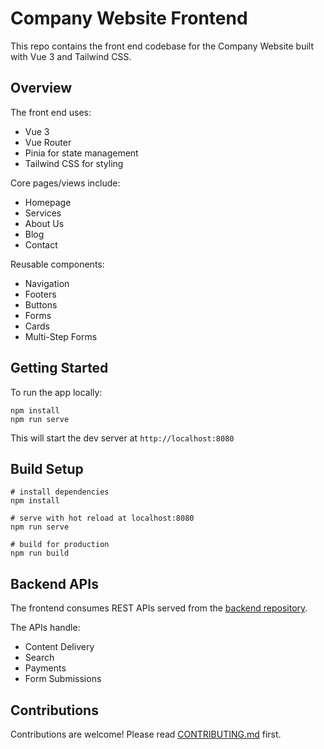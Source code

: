 # Company Website Frontend 

This repo contains the front end codebase for the Company Website built with Vue 3 and Tailwind CSS.

## Overview

The front end uses:

- Vue 3
- Vue Router
- Pinia for state management
- Tailwind CSS for styling

Core pages/views include:

- Homepage
- Services  
- About Us
- Blog
- Contact

Reusable components:

- Navigation 
- Footers
- Buttons
- Forms
- Cards
- Multi-Step Forms

## Getting Started

To run the app locally:

```
npm install
npm run serve
```

This will start the dev server at `http://localhost:8080` 

## Build Setup

```
# install dependencies
npm install

# serve with hot reload at localhost:8080
npm run serve 

# build for production
npm run build
```

## Backend APIs

The frontend consumes REST APIs served from the [backend repository](https://github.com/company/website-api).

The APIs handle:

- Content Delivery
- Search  
- Payments
- Form Submissions

## Contributions

Contributions are welcome! Please read [CONTRIBUTING.md](CONTRIBUTING.md) first.
